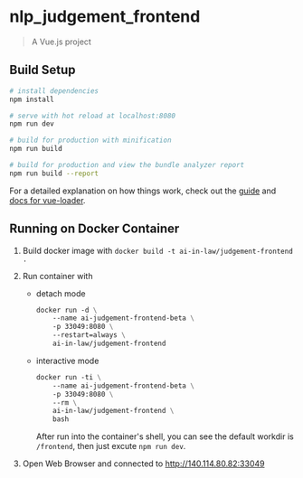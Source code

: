 # nlp_judgement_frontend

> A Vue.js project

## Build Setup

``` bash
# install dependencies
npm install

# serve with hot reload at localhost:8080
npm run dev

# build for production with minification
npm run build

# build for production and view the bundle analyzer report
npm run build --report
```

For a detailed explanation on how things work, check out the [guide](http://vuejs-templates.github.io/webpack/) and [docs for vue-loader](http://vuejs.github.io/vue-loader).



## Running on Docker Container

1. Build docker image with `docker build -t ai-in-law/judgement-frontend .`

2. Run container with

    - detach mode

        ```dockerfile
        docker run -d \
            --name ai-judgement-frontend-beta \
            -p 33049:8080 \
            --restart=always \
            ai-in-law/judgement-frontend
        ```

    - interactive mode

        ```dockerfile
        docker run -ti \
            --name ai-judgement-frontend-beta \
            -p 33049:8080 \
            --rm \
            ai-in-law/judgement-frontend \
            bash
        ```

        After run into the container's shell, you can see the default workdir is `/frontend`, then just excute `npm run dev`.

3. Open Web Browser and connected to <http://140.114.80.82:33049>

